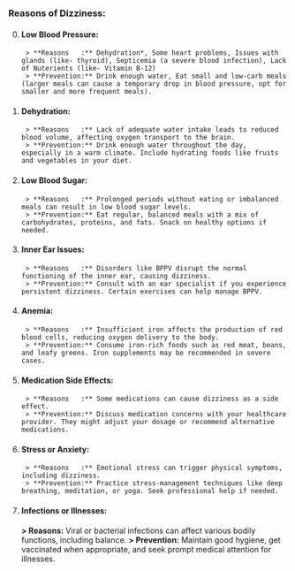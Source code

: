 ### **Reasons of Dizziness:**
0. #### **Low Blood Pressure:**
		> **Reasons   :** Dehydration*, Some heart problems, Issues with glands (like- thyroid), Septicemia (a severe blood infection), Lack of Nuterients (like- Vitamin B-12)
		> **Prevention:** Drink enough water, Eat small and low-carb meals (larger meals can cause a temporary drop in blood pressure, opt for smaller and more frequent meals).
1. #### **Dehydration:**
		> **Reasons   :** Lack of adequate water intake leads to reduced blood volume, affecting oxygen transport to the brain.
		> **Prevention:** Drink enough water throughout the day, especially in a warm climate. Include hydrating foods like fruits and vegetables in your diet.
2. #### **Low Blood Sugar:**
		> **Reasons   :** Prolonged periods without eating or imbalanced meals can result in low blood sugar levels.
		> **Prevention:** Eat regular, balanced meals with a mix of carbohydrates, proteins, and fats. Snack on healthy options if needed.
3. #### **Inner Ear Issues:**
		> **Reasons   :** Disorders like BPPV disrupt the normal functioning of the inner ear, causing dizziness.
		> **Prevention:** Consult with an ear specialist if you experience persistent dizziness. Certain exercises can help manage BPPV.
4. #### **Anemia:**
		> **Reasons   :** Insufficient iron affects the production of red blood cells, reducing oxygen delivery to the body.
		> **Prevention:** Consume iron-rich foods such as red meat, beans, and leafy greens. Iron supplements may be recommended in severe cases.
5. #### **Medication Side Effects:**
		> **Reasons   :** Some medications can cause dizziness as a side effect.
		> **Prevention:** Discuss medication concerns with your healthcare provider. They might adjust your dosage or recommend alternative medications.
6. #### **Stress or Anxiety:**
		> **Reasons   :** Emotional stress can trigger physical symptoms, including dizziness.
		> **Prevention:** Practice stress-management techniques like deep breathing, meditation, or yoga. Seek professional help if needed.
7. #### **Infections or Illnesses:**
    **> Reasons:** Viral or bacterial infections can affect various bodily functions, including balance.
    **> Prevention:** Maintain good hygiene, get vaccinated when appropriate, and seek prompt medical attention for illnesses.